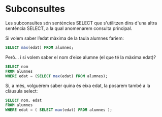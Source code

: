 # Subconsultes

Les subconsultes són sentències SELECT que s'utilitzen dins d'una altra sentència SELECT, a la qual anomenarem consulta principal.

Si volem saber l’edat màxima de la taula alumnes faríem:

```sql
SELECT max(edat) FROM alumnes;
```

Però... i si volem saber el nom d’eixe alumne (el que té la màxima edat)?

```sql
SELECT nom
FROM alumnes
WHERE edat = (SELECT max(edat) FROM alumnes);
```

Si, a més, volguérem saber quina és eixa edat, la posarem també a la clàusula select:

```sql
SELECT nom, edat
FROM alumnes
WHERE edat = ( SELECT max(edat) FROM alumnes );
```